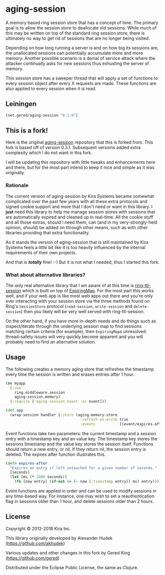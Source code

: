 # aging-session

A memory based ring session store that has a concept of time. The primary goal
is to allow the session store to deallocate old sessions. While much of this
may be written on top of the standard ring session store, there is ultimately
no way to get rid of sessions that are no longer being visited.

Depending on how long running a server is and on how big its sessions are,
the unallocated sessions can potentially accumulate more and more memory.
Another possible scenario is a denial of service attack where the attacker
continually asks for new sessions thus exhusting the server of memory.

This session store has a sweeper thread that will apply a set of functions
to every session object after every X requests are made. These functions
are also applied to every session when it is read.

## Leiningen

```clj
[net.gered/aging-session "0.1.0"]
```

## This is a fork!

Here is the original [aging-session](https://github.com/kirasystems/aging-session) repository that this is forked from.
This fork is based off of version 0.3.1. Subsequent versions added extra complexity which I do not want in this fork.

I will be updating this repository with little tweaks and enhancements here and there, but for the most part intend
to keep it nice and simple as it was originally.

### Rationale

The current version of aging-session by Kira Systems became somewhat complicated over the past few years with all these 
extra protocols and signed cookie support and more that I don't need or want in this library. I **just** need this 
library to help me manage session stores with sessions that are automatically expired and cleaned up in real-time. All 
the cookie stuff and all those extras, should I need them, can (and in my very-strongly-held opinion, _should_) be 
added on through other means, such as with other libraries providing that extra functionality.

As it stands the version of aging-session that is still maintained by Kira Systems feels a _little_ bit like it is 
too heavily influenced by the internal requirements of their own projects.

And that is _**totally**_ fine! :-) But it is not what I needed, thus I started this fork.

### What about alternative libraries?

The only real alternative library that I am aware of at this time is [ring-ttl-session](https://github.com/luminus-framework/ring-ttl-session)
which is built on top of [ExpiringMap](https://github.com/jhalterman/expiringmap). For the most part this works well,
and if your web app is like most web apps out there and you're only ever interacting with your session store via the 
three methods found on Ring's `SessionStore` protocol (`read-session`, `write-session` and `delete-session`) then you
likely will be very well served with ring-ttl-session.

On the other hand, if you have more in-depth needs and do things such as inspect/iterate through the underlying session
map to find sessions matching certain criteria (for example), then `ExpiringMap`s unresolved thread-safety issues will 
very quickly become apparent and you will probably need to find an alternative solution.

## Usage

The following creates a memory aging store that refreshes the timestamp every
time the session is written and erases entries after 1 hour.

```clojure
(ns myapp
  (:use 
    ring.middleware.session
    aging-session.memory)
  (:require ['aging-session.event :as event]))

(def app
  (wrap-session handler {:store (aging-memory-store 
                                  :refresh-on-write true
                                  :events           [(event/expires-after 3600)])}))
```

Event functions take two parameters: the current timestamp and a session entry
with a timestamp key and an value key. The timestamp key stores the sessions
timestamp and the value key stores the session itself. Functions should return
a new entry, or nil. If they return nil, the session entry is deleted. The
expires after function illustrates this.

```clojure
(defn expires-after
  "Expires an entry if left untouched for a given number of seconds."
  [seconds]
  (let [ms (* 1000 seconds)]
    (fn [now entry] (if-not (> (- now (:timestamp entry)) ms) entry))))
```

Event functions are applied in order and can be used to modify sessions in
any time-based way. For instance, one may wish to set a reauthentication flag
in sessions older than 1 hour, and delete sessions older than 2 hours.


## License

Copyright © 2012-2018 Kira Inc.

This library originally developed by Alexander Hudek (https://github.com/akhudek)

Various updates and other changes in this fork by Gered King (https://github.com/gered)

Distributed under the Eclipse Public License, the same as Clojure.
